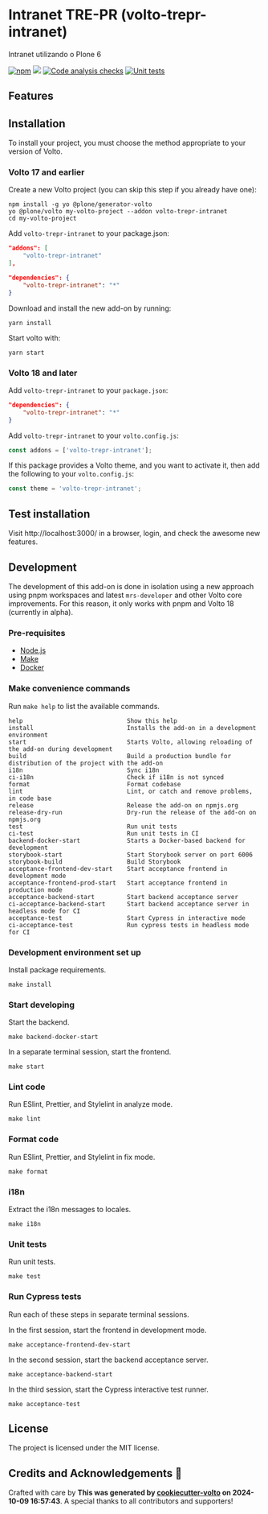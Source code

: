 # Intranet TRE-PR (volto-trepr-intranet)

Intranet utilizando o Plone 6

[![npm](https://img.shields.io/npm/v/volto-trepr-intranet)](https://www.npmjs.com/package/volto-trepr-intranet)
[![](https://img.shields.io/badge/-Storybook-ff4785?logo=Storybook&logoColor=white&style=flat-square)](https://Ferzinhalemos.github.io/volto-trepr-intranet/)
[![Code analysis checks](https://github.com/Ferzinhalemos/volto-trepr-intranet/actions/workflows/code.yml/badge.svg)](https://github.com/Ferzinhalemos/volto-trepr-intranet/actions/workflows/code.yml)
[![Unit tests](https://github.com/Ferzinhalemos/volto-trepr-intranet/actions/workflows/unit.yml/badge.svg)](https://github.com/Ferzinhalemos/volto-trepr-intranet/actions/workflows/unit.yml)

## Features

<!-- List your awesome features here -->

## Installation

To install your project, you must choose the method appropriate to your version of Volto.


### Volto 17 and earlier

Create a new Volto project (you can skip this step if you already have one):

```
npm install -g yo @plone/generator-volto
yo @plone/volto my-volto-project --addon volto-trepr-intranet
cd my-volto-project
```

Add `volto-trepr-intranet` to your package.json:

```JSON
"addons": [
    "volto-trepr-intranet"
],

"dependencies": {
    "volto-trepr-intranet": "*"
}
```

Download and install the new add-on by running:

```
yarn install
```

Start volto with:

```
yarn start
```

### Volto 18 and later

Add `volto-trepr-intranet` to your `package.json`:

```json
"dependencies": {
    "volto-trepr-intranet": "*"
}
```

Add `volto-trepr-intranet` to your `volto.config.js`:

```javascript
const addons = ['volto-trepr-intranet'];
```

If this package provides a Volto theme, and you want to activate it, then add the following to your `volto.config.js`:

```javascript
const theme = 'volto-trepr-intranet';
```

## Test installation

Visit http://localhost:3000/ in a browser, login, and check the awesome new features.


## Development

The development of this add-on is done in isolation using a new approach using pnpm workspaces and latest `mrs-developer` and other Volto core improvements.
For this reason, it only works with pnpm and Volto 18 (currently in alpha).


### Pre-requisites

-   [Node.js](https://6.docs.plone.org/install/create-project.html#node-js)
-   [Make](https://6.docs.plone.org/install/create-project.html#make)
-   [Docker](https://6.docs.plone.org/install/create-project.html#docker)


### Make convenience commands

Run `make help` to list the available commands.

```text
help                             Show this help
install                          Installs the add-on in a development environment
start                            Starts Volto, allowing reloading of the add-on during development
build                            Build a production bundle for distribution of the project with the add-on
i18n                             Sync i18n
ci-i18n                          Check if i18n is not synced
format                           Format codebase
lint                             Lint, or catch and remove problems, in code base
release                          Release the add-on on npmjs.org
release-dry-run                  Dry-run the release of the add-on on npmjs.org
test                             Run unit tests
ci-test                          Run unit tests in CI
backend-docker-start             Starts a Docker-based backend for development
storybook-start                  Start Storybook server on port 6006
storybook-build                  Build Storybook
acceptance-frontend-dev-start    Start acceptance frontend in development mode
acceptance-frontend-prod-start   Start acceptance frontend in production mode
acceptance-backend-start         Start backend acceptance server
ci-acceptance-backend-start      Start backend acceptance server in headless mode for CI
acceptance-test                  Start Cypress in interactive mode
ci-acceptance-test               Run cypress tests in headless mode for CI
```

### Development environment set up

Install package requirements.

```shell
make install
```

### Start developing

Start the backend.

```shell
make backend-docker-start
```

In a separate terminal session, start the frontend.

```shell
make start
```

### Lint code

Run ESlint, Prettier, and Stylelint in analyze mode.

```shell
make lint
```

### Format code

Run ESlint, Prettier, and Stylelint in fix mode.

```shell
make format
```

### i18n

Extract the i18n messages to locales.

```shell
make i18n
```

### Unit tests

Run unit tests.

```shell
make test
```

### Run Cypress tests

Run each of these steps in separate terminal sessions.

In the first session, start the frontend in development mode.

```shell
make acceptance-frontend-dev-start
```

In the second session, start the backend acceptance server.

```shell
make acceptance-backend-start
```

In the third session, start the Cypress interactive test runner.

```shell
make acceptance-test
```

## License

The project is licensed under the MIT license.

## Credits and Acknowledgements 🙏

Crafted with care by **This was generated by [cookiecutter-volto](https://github.com/plone/cookiecutter-volto/frontend_addon) on 2024-10-09 16:57:43**. A special thanks to all contributors and supporters!
